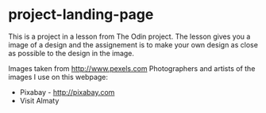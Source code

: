 # project-landing-page

This is a project in a lesson from The Odin project. The lesson gives you a image of a design and the assignement is 
to make your own design as close as possible to the design in the image.



Images taken from http://www.pexels.com
Photographers and artists of the images I use on this webpage:

- Pixabay - http://pixabay.com
- Visit Almaty
